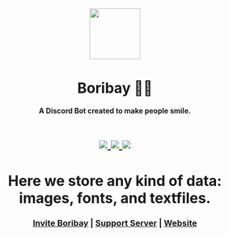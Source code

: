 <h2 align="center">
  <img src="https://cdn.discordapp.com/attachments/766571630268252180/827824066869985280/circle.png" height='100px' width='100px'>
</h2>

<h1 align="center">Boribay 💂‍♂️</h1>
<h4 align="center">A Discord Bot created to make people smile.</h4>

<h1 align="center">
  <a href="https://top.gg/bot/735397931355471893">
    <img src="https://top.gg/api/widget/servers/735397931355471893.svg" />
  </a>

  <a href="https://top.gg/bot/735397931355471893">
    <img src="https://top.gg/api/widget/upvotes/735397931355471893.svg" />
  </a>

  <a href="https://top.gg/bot/735397931355471893">
    <img src="https://top.gg/api/widget/owner/735397931355471893.svg" />
  </a>
</h1>

<h1 align="center">Here we store any kind of data: images, fonts, and textfiles.</h1>

<h3 align="center"><a href="https://discord.com/oauth2/authorize?client_id=735397931355471893&scope=bot&permissions=2146958847">Invite Boribay</a> | <a href="https://discord.gg/B4k8tmPDbz">Support Server</a> | <a href="https://boribay.netlify.app/">Website</a></h3>
